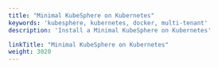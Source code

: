 ```yaml
---
title: "Minimal KubeSphere on Kubernetes"
keywords: 'kubesphere, kubernetes, docker, multi-tenant'
description: 'Install a Minimal KubeSphere on Kubernetes'

linkTitle: "Minimal KubeSphere on Kubernetes"
weight: 3020
---
```

